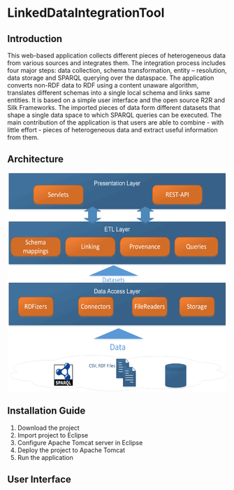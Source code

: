 # LinkedDataIntegrationTool

## Introduction

This web-based application 
collects different pieces of heterogeneous data from various sources and integrates them. The integration 
process includes four major steps: data collection, schema transformation, entity – resolution, data storage
and SPARQL querying over the dataspace. The application converts non-RDF data to RDF using a content unaware 
algorithm, translates different schemas into a single local schema and links same entities. It is based on 
a simple user interface and the open source R2R and Silk Frameworks. The imported pieces of data form 
different datasets that shape a single data space to which SPARQL queries can be executed. The main 
contribution of the application is that users are able to combine - with little effort - pieces of 
heterogeneous data and extract useful information from them.

## Architecture
<img src="https://github.com/JohnKanakakis/LinkedDataIntegrationTool/blob/master/img/ARCHITECTURE.gif" height="500" width="600"></br>

## Installation Guide
1. Download the project
2. Import project to Eclipse
3. Configure Apache Tomcat server in Eclipse
4. Deploy the project to Apache Tomcat
5. Run the application

## User Interface
